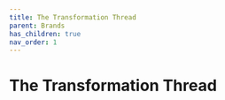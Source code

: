```yaml
---
title: The Transformation Thread
parent: Brands
has_children: true
nav_order: 1
---
```


# The Transformation Thread
